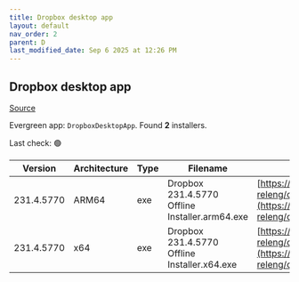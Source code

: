 ```yaml
---
title: Dropbox desktop app
layout: default
nav_order: 2
parent: D
last_modified_date: Sep 6 2025 at 12:26 PM
---
```


## Dropbox desktop app

[Source](https://www.dropbox.com/desktop)

Evergreen app: `DropboxDesktopApp`. Found **2** installers.

Last check: 🟢

| Version    | Architecture | Type | Filename                                       | URI                                                                                                                                                                                                            |
| ---------- | ------------ | ---- | ---------------------------------------------- | -------------------------------------------------------------------------------------------------------------------------------------------------------------------------------------------------------------- |
| 231.4.5770 | ARM64        | exe  | Dropbox 231.4.5770 Offline Installer.arm64.exe | [https://edge.dropboxstatic.com/dbx-releng/client/Dropbox%20231.4.5770%20Offline%20Installer.arm64.exe](https://edge.dropboxstatic.com/dbx-releng/client/Dropbox%20231.4.5770%20Offline%20Installer.arm64.exe) |
| 231.4.5770 | x64          | exe  | Dropbox 231.4.5770 Offline Installer.x64.exe   | [https://edge.dropboxstatic.com/dbx-releng/client/Dropbox%20231.4.5770%20Offline%20Installer.x64.exe](https://edge.dropboxstatic.com/dbx-releng/client/Dropbox%20231.4.5770%20Offline%20Installer.x64.exe)     |
